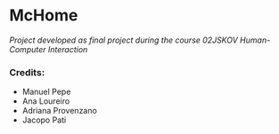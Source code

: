 # McHome
<p align="left"><i>Project developed as final project during the course 02JSKOV	Human-Computer Interaction</i></p>

<div align="left">
  <h3>Credits:</h2>
  <ul>
    <li>Manuel Pepe</li>
    <li>Ana Loureiro</li>
    <li>Adriana Provenzano</li>
    <li>Jacopo Pati</li>
  </ul>
</div>
